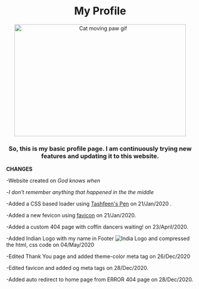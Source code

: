 <h1 align="center">My Profile</h1>

<p align="center">
  <img width="460" height="300" src="https://media.giphy.com/media/vFKqnCdLPNOKc/giphy.gif" alt="Cat moving paw gif">
</p>

<h3 align="center">So, this is my basic profile page. I am continuously trying new features and updating it to this website.</h3>

**CHANGES**

-Website created on _God knows when_

-_I don't remember anything that happened in the the middle_

-Added a CSS based loader using [Tashfeen's Pen](https://codepen.io/tashfene/pen/raEqrJ) on 21/Jan/2020 .

-Added a new fevicon using [favicon](https://favicon.io/favicon-generator/) on 21/Jan/2020.

-Added a custom 404 page with coffin dancers waiting! on 23/April/2020.

-Added Indian Logo with my name in Footer ![India Logo](https://github.com/aniket-patra/aniket-patra.github.io/blob/master/assets/india-16x16.png) and compressed the html, css code on 04/May/2020

-Edited Thank You page and added theme-color meta tag on 26/Dec/2020

-Edited favicon and added og meta tags on 28/Dec/2020.

-Added auto redirect to home page from ERROR 404 page on 28/Dec/2020.
